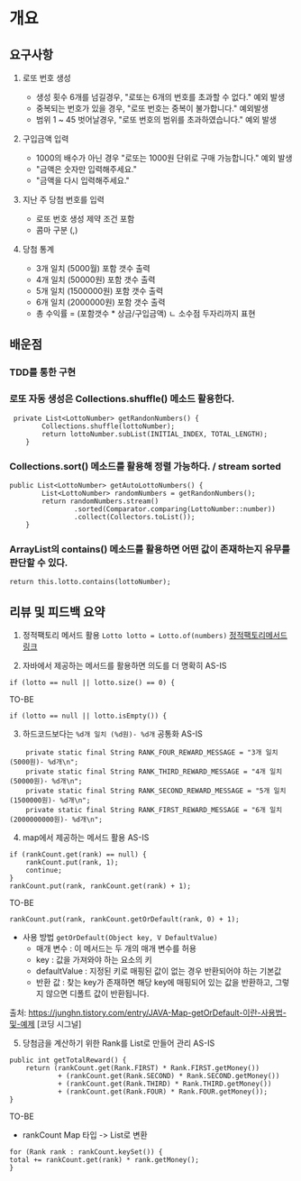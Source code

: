 # 개요

## 요구사항
1. 로또 번호 생성
    - 생성 횟수 6개를 넘길경우, "로또는 6개의 번호를 초과할 수 없다." 예외 발생
    - 중복되는 번호가 있을 경우, "로또 번호는 중복이 불가합니다." 예외발생
    - 범위 1 ~ 45 벗어날경우, "로또 번호의 범위를 초과하였습니다." 예외 발생

2. 구입금액 입력
    - 1000의 배수가 아닌 경우 "로또는 1000원 단위로 구매 가능합니다." 예외 발생
    - "금액은 숫자만 입력해주세요."
    - "금액을 다시 입력해주세요."

3. 지난 주 당첨 번호를 입력
    - 로또 번호 생성 제약 조건 포함
    - 콤마 구분 (,)

4. 당첨 통계 
    - 3개 일치 (5000월) 포함 갯수 출력
    - 4개 일치 (50000원) 포함 갯수 출력
    - 5개 일치 (1500000원) 포함 갯수 출력
    - 6개 일치 (2000000원) 포함 갯수 출력
    - 총 수익률 = (포함갯수 * 상금/구입금액) 
        ㄴ 소수점 두자리까지 표현
        
 ## 배운점
 
### TDD를 통한 구현
### 로또 자동 생성은 Collections.shuffle() 메소드 활용한다.

```
 private List<LottoNumber> getRandonNumbers() {
        Collections.shuffle(lottoNumber);
        return lottoNumber.subList(INITIAL_INDEX, TOTAL_LENGTH);
    }
```    
### Collections.sort() 메소드를 활용해 정렬 가능하다. / stream sorted
```
public List<LottoNumber> getAutoLottoNumbers() {
        List<LottoNumber> randomNumbers = getRandonNumbers();
        return randomNumbers.stream()
                .sorted(Comparator.comparing(LottoNumber::number))
                .collect(Collectors.toList());
    }
```
### ArrayList의 contains() 메소드를 활용하면 어떤 값이 존재하는지 유무를 판단할 수 있다.

```
return this.lotto.contains(lottoNumber);
```

## 리뷰 및 피드백 요약

1. 정적팩토리 메서드 활용
`Lotto lotto = Lotto.of(numbers)`
[정적팩토리메서드 링크](https://johngrib.github.io/wiki/static-factory-method-pattern/)

2. 자바에서 제공하는 메서드를 활용하면 의도를 더 명확히
AS-IS
```
if (lotto == null || lotto.size() == 0) {
```
TO-BE
```
if (lotto == null || lotto.isEmpty()) {
```

3. 하드코드보다는 `%d개 일치 (%d원)- %d개` 공통화
AS-IS
```
    private static final String RANK_FOUR_REWARD_MESSAGE = "3개 일치 (5000원)- %d개\n";
    private static final String RANK_THIRD_REWARD_MESSAGE = "4개 일치 (50000원)- %d개\n";
    private static final String RANK_SECOND_REWARD_MESSAGE = "5개 일치 (1500000원)- %d개\n";
    private static final String RANK_FIRST_REWARD_MESSAGE = "6개 일치 (2000000000원)- %d개\n";
```

4. map에서 제공하는 메서드 활용
AS-IS
```
if (rankCount.get(rank) == null) {
    rankCount.put(rank, 1);
    continue;
}
rankCount.put(rank, rankCount.get(rank) + 1);
```
TO-BE
```
rankCount.put(rank, rankCount.getOrDefault(rank, 0) + 1);
```

- 사용 방법
`getOrDefault(Object key, V DefaultValue)`
  - 매개 변수 : 이 메서드는 두 개의 매개 변수를 허용
  - key : 값을 가져와야 하는 요소의 키
  - defaultValue : 지정된 키로 매핑된 값이 없는 경우 반환되어야 하는 기본값
  - 반환 값 : 찾는 key가 존재하면 해당 key에 매핑되어 있는 값을 반환하고, 그렇지 않으면 디폴트 값이 반환됩니다.

출처: https://junghn.tistory.com/entry/JAVA-Map-getOrDefault-이란-사용법-및-예제 [코딩 시그널]

5. 당첨금을 계산하기 위한 Rank를 List로 만들어 관리
AS-IS
```
public int getTotalReward() {
    return (rankCount.get(Rank.FIRST) * Rank.FIRST.getMoney())
            + (rankCount.get(Rank.SECOND) * Rank.SECOND.getMoney())
            + (rankCount.get(Rank.THIRD) * Rank.THIRD.getMoney())
            + (rankCount.get(Rank.FOUR) * Rank.FOUR.getMoney());
}
```
TO-BE
- rankCount Map 타입 -> List로 변환
```
for (Rank rank : rankCount.keySet()) {
total += rankCount.get(rank) * rank.getMoney();
}
```


